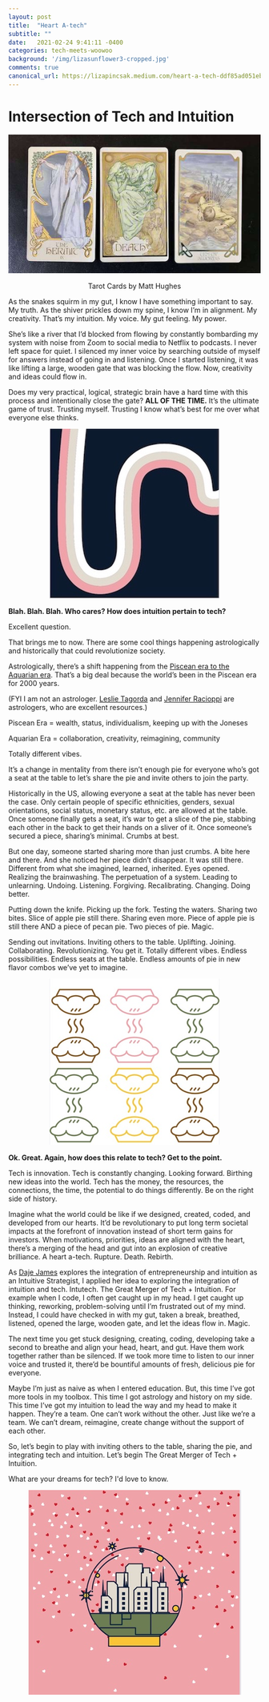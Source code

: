 ```yaml
---
layout: post
title:  "Heart A-tech"
subtitle: ""
date:   2021-02-24 9:41:11 -0400
categories: tech-meets-woowoo
background: '/img/lizasunflower3-cropped.jpg'
comments: true
canonical_url: https://lizapincsak.medium.com/heart-a-tech-ddf85ad051eb
---
```


# Intersection of Tech and Intuition

<p></p>

<p style="text-align:center"><img src="/img/posts/IntuTech/intutechimagetiny.jpg" alt="Tarot cards: Hermit, Death, 10 of Swords"/></p>
<p style="text-align:center">Tarot Cards by Matt Hughes</p>

As the snakes squirm in my gut, I know I have something important to say. My truth. As the shiver prickles down my spine, I know I’m in alignment. My creativity. That’s my intuition. My voice. My gut feeling. My power. 

She’s like a river that I’d blocked from flowing by constantly bombarding my system with noise from Zoom to social media to Netflix to podcasts. I never left space for quiet. I silenced my inner voice by searching outside of myself for answers instead of going in and listening. Once I started listening, it was like lifting a large, wooden gate that was blocking the flow. Now, creativity and ideas could flow in. 

Does my very practical, logical, strategic brain have a hard time with this process and intentionally close the gate? **ALL OF THE TIME.** It’s the ultimate game of trust. Trusting myself. Trusting I know what’s best for me over what everyone else thinks. 


<p style="text-align:center"><img src="/img/posts/IntuTech/rivertiny.jpg" alt="Colorful river"/></p>

**Blah. Blah. Blah. Who cares? How does intuition pertain to tech?**

Excellent question. 

That brings me to now. There are some cool things happening astrologically and historically that could revolutionize society. 

Astrologically, there’s a shift happening from the [Piscean era to the Aquarian era](https://en.wikipedia.org/wiki/Astrological_age "Wiki about Astrological Ages"). That’s a big deal because the world’s been in the Piscean era for 2000 years. 

(FYI I am not an astrologer. [Leslie Tagorda](https://newmooncreative.co/thesavvyluminary/ "Leslie's Website") and [Jennifer Racioppi](https://jenniferracioppi.com/ "Jennifer's Website") are astrologers, who are excellent resources.)

Piscean Era = wealth, status, individualism, keeping up with the Joneses

Aquarian Era = collaboration, creativity, reimagining, community

Totally different vibes.

It’s a change in mentality from there isn’t enough pie for everyone who’s got a seat at the table to let’s share the pie and invite others to join the party. 

Historically in the US, allowing everyone a seat at the table has never been the case. Only certain people of specific ethnicities, genders, sexual orientations, social status, monetary status, etc. are allowed at the table. Once someone finally gets a seat, it’s war to get a slice of the pie, stabbing each other in the back to get their hands on a sliver of it. Once someone’s secured a piece, sharing’s minimal. Crumbs at best.  

But one day, someone started sharing more than just crumbs. A bite here and there. And she noticed her piece didn’t disappear. It was still there. Different from what she imagined, learned, inherited. Eyes opened. Realizing the brainwashing. The perpetuation of a system. Leading to unlearning. Undoing. Listening. Forgiving. Recalibrating. Changing. Doing better. 

Putting down the knife. Picking up the fork. Testing the waters. Sharing two bites. Slice of apple pie still there. Sharing even more. Piece of apple pie is still there AND a piece of pecan pie. Two pieces of pie. Magic. 

Sending out invitations. Inviting others to the table. Uplifting. Joining. Collaborating. Revolutionizing. You get it. Totally different vibes. Endless possibilities. Endless seats at the table. Endless amounts of pie in new flavor combos we’ve yet to imagine.


<p style="text-align:center"><img src="/img/posts/IntuTech/pietiny.jpg" alt="Colorful pies"/></p>

**Ok. Great. Again, how does this relate to tech? Get to the point.**

Tech is innovation. Tech is constantly changing. Looking forward. Birthing new ideas into the world. Tech has the money, the resources, the connections, the time, the potential to do things differently. Be on the right side of history. 

Imagine what the world could be like if we designed, created, coded, and developed from our hearts. It’d be revolutionary to put long term societal impacts at the forefront of innovation instead of short term gains for investors. When motivations, priorities, ideas are aligned with the heart, there’s a merging of the head and gut into an explosion of creative brilliance. A heart a-tech. Rupture. Death. Rebirth.

As [Daje James](https://www.braveschool.co/about "Daje's Website") explores the integration of entrepreneurship and intuition as an Intuitive Strategist, I applied her idea to exploring the integration of intuition and tech. Intutech. The Great Merger of Tech + Intuition. For example when I code, I often get caught up in my head. I get caught up thinking, reworking, problem-solving until I’m frustrated out of my mind. Instead, I could have checked in with my gut, taken a break, breathed, listened, opened the large, wooden gate, and let the ideas flow in. Magic. 

The next time you get stuck designing, creating, coding, developing take a second to breathe and align your head, heart, and gut. Have them work together rather than be silenced. If we took more time to listen to our inner voice and trusted it, there’d be bountiful amounts of fresh, delicious pie for everyone. 

Maybe I’m just as naive as when I entered education. But, this time I’ve got more tools in my toolbox. This time I got astrology and history on my side. This time I’ve got my intuition to lead the way and my head to make it happen. They’re a team. One can’t work without the other. Just like we’re a team. We can’t dream, reimagine, create change without the support of each other. 

So, let’s begin to play with inviting others to the table, sharing the pie, and integrating tech and intuition. Let’s begin The Great Merger of Tech + Intuition. 

What are your dreams for tech? I'd love to know.


<p style="text-align:center"><img src="/img/posts/IntuTech/worldtiny.jpg" alt="Cyber world in snowglobe"/></p>